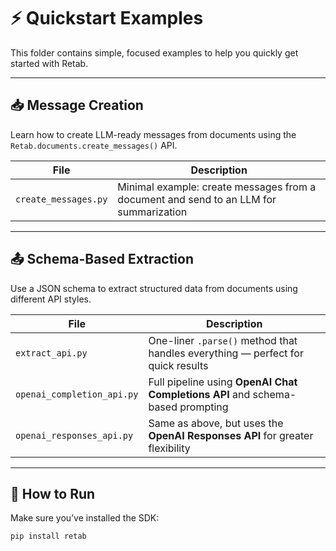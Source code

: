 # ⚡ Quickstart Examples

This folder contains simple, focused examples to help you quickly get started with Retab.

---

## 📥 Message Creation

Learn how to create LLM-ready messages from documents using the `Retab.documents.create_messages()` API.

| File | Description |
|------|-------------|
| `create_messages.py` | Minimal example: create messages from a document and send to an LLM for summarization |

---

## 📤 Schema-Based Extraction

Use a JSON schema to extract structured data from documents using different API styles.

| File | Description |
|------|-------------|
| `extract_api.py` | One-liner `.parse()` method that handles everything — perfect for quick results |
| `openai_completion_api.py` | Full pipeline using **OpenAI Chat Completions API** and schema-based prompting |
| `openai_responses_api.py` | Same as above, but uses the **OpenAI Responses API** for greater flexibility |

---

## 🧪 How to Run

Make sure you’ve installed the SDK:

```bash
pip install retab
```
